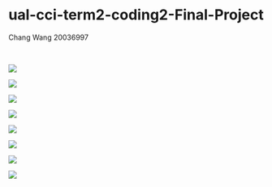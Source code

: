 # ual-cci-term2-coding2-Final-Project
Chang Wang 20036997

<br />

![](https://static.wixstatic.com/media/27541e_32dc4ab18e3041a283a02cf9236a389a~mv2.jpg/v1/fill/w_1480,h_833,al_c,q_90,usm_0.66_1.00_0.01/27541e_32dc4ab18e3041a283a02cf9236a389a~mv2.webp)

![](https://static.wixstatic.com/media/27541e_cdc8cce113b34bea9f9da5e266d525b1~mv2.jpg/v1/fill/w_1480,h_833,al_c,q_90,usm_0.66_1.00_0.01/27541e_cdc8cce113b34bea9f9da5e266d525b1~mv2.webp)

![](https://static.wixstatic.com/media/27541e_f1d4e0060c784c66aeb9ea228dd140d8~mv2.jpg/v1/fill/w_1480,h_833,al_c,q_90,usm_0.66_1.00_0.01/27541e_f1d4e0060c784c66aeb9ea228dd140d8~mv2.webp)

![](https://static.wixstatic.com/media/27541e_f2e7770fa9ba43bfa328300eac7db4a1~mv2.jpg/v1/fill/w_1480,h_833,al_c,q_90,usm_0.66_1.00_0.01/27541e_f2e7770fa9ba43bfa328300eac7db4a1~mv2.webp)

![](https://static.wixstatic.com/media/27541e_070db53caf22423a904c49e558fc330a~mv2.jpg/v1/fill/w_1480,h_833,al_c,q_90,usm_0.66_1.00_0.01/27541e_070db53caf22423a904c49e558fc330a~mv2.webp)

![](https://static.wixstatic.com/media/27541e_d3198ba548984905b175afa75477dd24~mv2.jpg/v1/fill/w_1480,h_833,al_c,q_90,usm_0.66_1.00_0.01/27541e_d3198ba548984905b175afa75477dd24~mv2.webp)

![](https://media.giphy.com/media/YK3F308P0beEEqwWXS/giphy.gif)

![](https://static.wixstatic.com/media/27541e_c416120b468949b89a5808afe0e5ee2a~mv2.jpg/v1/fill/w_1480,h_833,al_c,q_90,usm_0.66_1.00_0.01/27541e_c416120b468949b89a5808afe0e5ee2a~mv2.webp)

